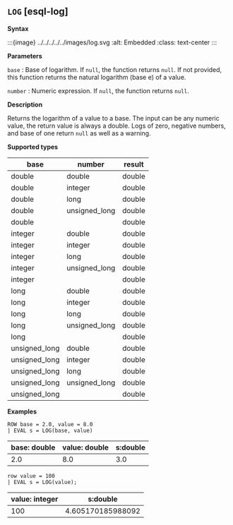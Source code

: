 ## `LOG` [esql-log]

**Syntax**

:::{image} ../../../../../images/log.svg
:alt: Embedded
:class: text-center
:::

**Parameters**

`base`
:   Base of logarithm. If `null`, the function returns `null`. If not provided, this function returns the natural logarithm (base e) of a value.

`number`
:   Numeric expression. If `null`, the function returns `null`.

**Description**

Returns the logarithm of a value to a base. The input can be any numeric value, the return value is always a double.  Logs of zero, negative numbers, and base of one return `null` as well as a warning.

**Supported types**

| base | number | result |
| --- | --- | --- |
| double | double | double |
| double | integer | double |
| double | long | double |
| double | unsigned_long | double |
| double |  | double |
| integer | double | double |
| integer | integer | double |
| integer | long | double |
| integer | unsigned_long | double |
| integer |  | double |
| long | double | double |
| long | integer | double |
| long | long | double |
| long | unsigned_long | double |
| long |  | double |
| unsigned_long | double | double |
| unsigned_long | integer | double |
| unsigned_long | long | double |
| unsigned_long | unsigned_long | double |
| unsigned_long |  | double |

**Examples**

```esql
ROW base = 2.0, value = 8.0
| EVAL s = LOG(base, value)
```

| base: double | value: double | s:double |
| --- | --- | --- |
| 2.0 | 8.0 | 3.0 |

```esql
row value = 100
| EVAL s = LOG(value);
```

| value: integer | s:double |
| --- | --- |
| 100 | 4.605170185988092 |


